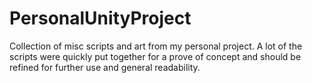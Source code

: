 # PersonalUnityProject

Collection of misc scripts and art from my personal project.
A lot of the scripts were quickly put together for a prove of concept and should be refined for further use and general readability.
